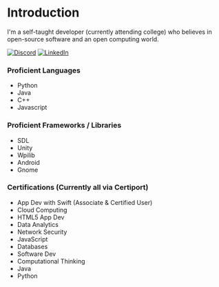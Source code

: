 # Introduction 

I'm a self-taught developer (currently attending college) who believes in open-source software and an open computing world.

[![Discord](https://img.shields.io/badge/Discord-%235865F2.svg?&logo=discord&logoColor=white)](https://discord.com/users/629447010839166976)
[![LinkedIn](https://custom-icon-badges.demolab.com/badge/LinkedIn-0A66C2?logo=linkedin-white&logoColor=fff)](https://linkedin.com/in/ethan-hadley-684156316)

### Proficient Languages
* Python
* Java
* C++
* Javascript

### Proficient Frameworks / Libraries
* SDL
* Unity
* Wpilib
* Android
* Gnome

### Certifications (Currently all via Certiport)
<ul>
  <li>App Dev with Swift (Associate & Certified User)</li>
  <li>Cloud Computing</li>
  <li>HTML5 App Dev</li>
  <li>Data Analytics</li>
  <li>Network Security</li>
  <li>JavaScript</li>
  <li>Databases</li>
  <li>Software Dev</li>
  <li>Computational Thinking</li>
  <li>Java</li>
  <li>Python</li>
</ul>

